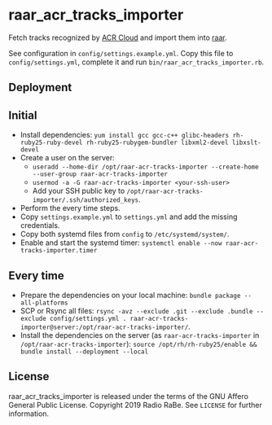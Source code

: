 # raar_acr_tracks_importer

Fetch tracks recognized by [ACR Cloud](https://www.acrcloud.com/) and import them into [raar](https://github.com/radiorabe/raar).

See configuration in `config/settings.example.yml`. Copy this file to `config/settings.yml`, complete it and run `bin/raar_acr_tracks_importer.rb`.


## Deployment

## Initial

* Install dependencies: `yum install gcc gcc-c++ glibc-headers rh-ruby25-ruby-devel rh-ruby25-rubygem-bundler libxml2-devel libxslt-devel`
* Create a user on the server:
  * `useradd --home-dir /opt/raar-acr-tracks-importer --create-home --user-group raar-acr-tracks-importer`
  * `usermod -a -G raar-acr-tracks-importer <your-ssh-user>`
  * Add your SSH public key to `/opt/raar-acr-tracks-importer/.ssh/authorized_keys`.
* Perform the every time steps.
* Copy `settings.example.yml` to `settings.yml` and add the missing credentials.
* Copy both systemd files from `config` to `/etc/systemd/system/`.
* Enable and start the systemd timer: `systemctl enable --now raar-acr-tracks-importer.timer`

## Every time

* Prepare the dependencies on your local machine: `bundle package --all-platforms`
* SCP or Rsync all files: `rsync -avz --exclude .git --exclude .bundle --exclude config/settings.yml . raar-acr-tracks-importer@server:/opt/raar-acr-tracks-importer/`.
* Install the dependencies on the server (as `raar-acr-tracks-importer` in `/opt/raar-acr-tracks-importer`):
  `source /opt/rh/rh-ruby25/enable && bundle install --deployment --local`


## License

raar_acr_tracks_importer is released under the terms of the GNU Affero General Public License.
Copyright 2019 Radio RaBe.
See `LICENSE` for further information.
